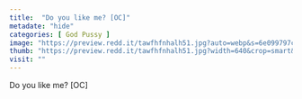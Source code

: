 ```yaml
---
title:  "Do you like me? [OC]"
metadate: "hide"
categories: [ God Pussy ]
image: "https://preview.redd.it/tawfhfnhalh51.jpg?auto=webp&s=6e099797c3359c917e3239ecc42652c447f5f2eb"
thumb: "https://preview.redd.it/tawfhfnhalh51.jpg?width=640&crop=smart&auto=webp&s=3cb8b73e1cff3a95b7638e1fa7f845c092c5dd9d"
visit: ""
---
```

Do you like me? [OC]
